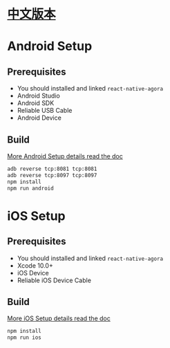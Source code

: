 # [中文版本](./README.zh.md)

# Android Setup

## Prerequisites
  * You should installed and linked `react-native-agora`
  * Android Studio
  * Android SDK
  * Reliable USB Cable
  * Android Device

## Build
  [More Android Setup details read the doc](../../docs/ANDROID_INSTALLATION.md)
  ```bash
  adb reverse tcp:8081 tcp:8081
  adb reverse tcp:8097 tcp:8097
  npm install
  npm run android
  ```

# iOS Setup

## Prerequisites
  * You should installed and linked `react-native-agora`
  * Xcode 10.0+
  * iOS Device
  * Reliable iOS Device Cable

## Build
  [More iOS Setup details read the doc](../../docs/IOS_INSTALLATION.md)
  ```bash
  npm install
  npm run ios
  ```